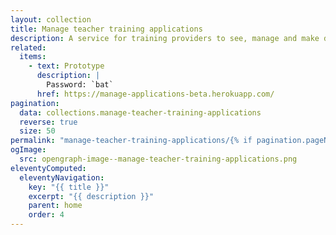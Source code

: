 ```yaml
---
layout: collection
title: Manage teacher training applications
description: A service for training providers to see, manage and make decisions on applications they receive
related:
  items:
    - text: Prototype
      description: |
        Password: `bat`
      href: https://manage-applications-beta.herokuapp.com/
pagination:
  data: collections.manage-teacher-training-applications
  reverse: true
  size: 50
permalink: "manage-teacher-training-applications/{% if pagination.pageNumber > 0 %}page/{{ pagination.pageNumber + 1 }}{% endif %}/"
ogImage:
  src: opengraph-image--manage-teacher-training-applications.png
eleventyComputed:
  eleventyNavigation:
    key: "{{ title }}"
    excerpt: "{{ description }}"
    parent: home
    order: 4
---
```

